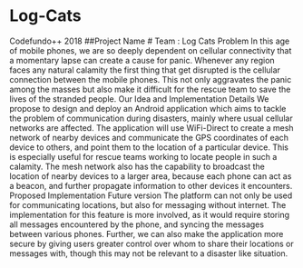 # Log-Cats
Codefundo++ 2018
				##Project Name
				 #   Team : Log Cats
Problem
In this age of mobile phones, we are so deeply dependent on cellular connectivity that a momentary lapse can create a cause for panic. Whenever any region faces any natural calamity the first thing that get disrupted is the cellular connection between the mobile phones. This not only aggravates the panic among the masses but also make it difficult for the rescue team to save the lives of the stranded people.
Our Idea and Implementation Details
We propose to design and deploy an Android application which aims to tackle the problem of communication during disasters, mainly where usual cellular networks are affected.
The application will use WiFi-Direct to create a mesh network of nearby devices and communicate the GPS coordinates of each device to others, and point them to the location of a particular device. This is especially useful for rescue teams working to locate people in such a calamity. 
The mesh network also has the capability to broadcast the location of nearby devices to a larger area, because each phone can act as a beacon, and further propagate information to other devices it encounters.
Proposed Implementation
Future version
The platform can not only be used for communicating locations, but also for messaging without internet. The implementation for this feature is more involved, as it would require storing all messages encountered by the phone, and syncing the messages between various phones. Further, we can also make the application more secure by giving users greater control over whom to share their locations or messages with, though this may not be relevant to a disaster like situation. 

